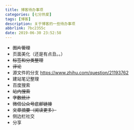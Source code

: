 ```yaml
---
title: 博客待办事项
categories: [七分热爱]
tags: [博客]
description: 关于博客的一些待办事项
abbrlink: 7bc2355c
date: 2019-06-30 23:52:58
---
```


+ ~~图片管理~~
+ 页面美化（还是有点丑。。）
+ ~~标签和分类整理~~
+ ~~评论~~
+ 源文件的分支  <https://www.zhihu.com/question/21193762>
+ 建站笔记整理
+ 百度搜索
+ ~~站内搜索~~
+ ~~字数统计~~
+ ~~微信公众号底部链接~~
+ ~~文章摘要（阅读更多）~~
+ 侧边栏社交
+ 分享